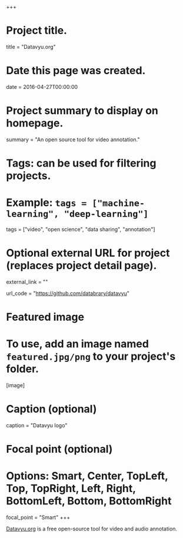 +++
# Project title.
title = "Datavyu.org"

# Date this page was created.
date = 2016-04-27T00:00:00

# Project summary to display on homepage.
summary = "An open source tool for video annotation."

# Tags: can be used for filtering projects.
# Example: `tags = ["machine-learning", "deep-learning"]`
tags = ["video", "open science", "data sharing", "annotation"]

# Optional external URL for project (replaces project detail page).
external_link = ""

url_code = "https://github.com/databrary/datavyu"

# Featured image
# To use, add an image named `featured.jpg/png` to your project's folder. 
[image]
  # Caption (optional)
  caption = "Datavyu logo"

  # Focal point (optional)
  # Options: Smart, Center, TopLeft, Top, TopRight, Left, Right, BottomLeft, Bottom, BottomRight
  focal_point = "Smart"
+++

[Datavyu.org](https://datavyu.org) is a free open-source tool for video and audio annotation.
